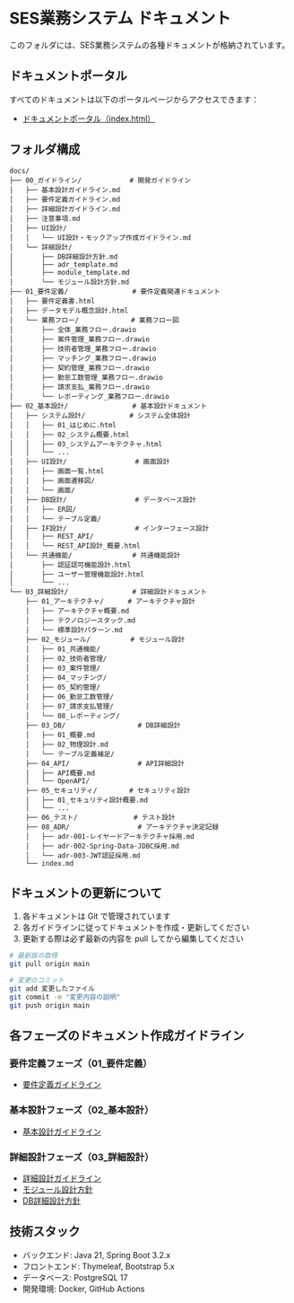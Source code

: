 # SES業務システム ドキュメント

このフォルダには、SES業務システムの各種ドキュメントが格納されています。

## ドキュメントポータル

すべてのドキュメントは以下のポータルページからアクセスできます：

- [ドキュメントポータル（index.html）](https://fcircle-biz.github.io/ses_mgr/index.html)

## フォルダ構成

```
docs/
├── 00_ガイドライン/            # 開発ガイドライン
│   ├── 基本設計ガイドライン.md
│   ├── 要件定義ガイドライン.md
│   ├── 詳細設計ガイドライン.md
│   ├── 注意事項.md
│   ├── UI設計/
│   │   └── UI設計・モックアップ作成ガイドライン.md
│   └── 詳細設計/
│       ├── DB詳細設計方針.md
│       ├── adr_template.md
│       ├── module_template.md
│       └── モジュール設計方針.md
├── 01_要件定義/                # 要件定義関連ドキュメント
│   ├── 要件定義書.html
│   ├── データモデル概念設計.html
│   └── 業務フロー/             # 業務フロー図
│       ├── 全体_業務フロー.drawio
│       ├── 案件管理_業務フロー.drawio
│       ├── 技術者管理_業務フロー.drawio
│       ├── マッチング_業務フロー.drawio
│       ├── 契約管理_業務フロー.drawio
│       ├── 勤怠工数管理_業務フロー.drawio
│       ├── 請求支払_業務フロー.drawio
│       └── レポーティング_業務フロー.drawio
├── 02_基本設計/                # 基本設計ドキュメント
│   ├── システム設計/           # システム全体設計
│   │   ├── 01_はじめに.html
│   │   ├── 02_システム概要.html
│   │   ├── 03_システムアーキテクチャ.html
│   │   └── ...
│   ├── UI設計/                 # 画面設計
│   │   ├── 画面一覧.html
│   │   ├── 画面遷移図/
│   │   └── 画面/
│   ├── DB設計/                 # データベース設計
│   │   ├── ER図/
│   │   └── テーブル定義/
│   ├── IF設計/                 # インターフェース設計
│   │   ├── REST_API/
│   │   └── REST_API設計_概要.html
│   └── 共通機能/               # 共通機能設計
│       ├── 認証認可機能設計.html
│       ├── ユーザー管理機能設計.html
│       └── ...
└── 03_詳細設計/                # 詳細設計ドキュメント
    ├── 01_アーキテクチャ/      # アーキテクチャ設計
    │   ├── アーキテクチャ概要.md
    │   ├── テクノロジースタック.md
    │   └── 標準設計パターン.md
    ├── 02_モジュール/          # モジュール設計
    │   ├── 01_共通機能/
    │   ├── 02_技術者管理/
    │   ├── 03_案件管理/
    │   ├── 04_マッチング/
    │   ├── 05_契約管理/
    │   ├── 06_勤怠工数管理/
    │   ├── 07_請求支払管理/
    │   └── 08_レポーティング/
    ├── 03_DB/                  # DB詳細設計
    │   ├── 01_概要.md
    │   ├── 02_物理設計.md
    │   └── テーブル定義補足/
    ├── 04_API/                 # API詳細設計
    │   ├── API概要.md
    │   └── OpenAPI/
    ├── 05_セキュリティ/        # セキュリティ設計
    │   ├── 01_セキュリティ設計概要.md
    │   └── ...
    ├── 06_テスト/              # テスト設計
    ├── 08_ADR/                 # アーキテクチャ決定記録
    │   ├── adr-001-レイヤードアーキテクチャ採用.md
    │   ├── adr-002-Spring-Data-JDBC採用.md
    │   └── adr-003-JWT認証採用.md
    └── index.md
```

## ドキュメントの更新について

1. 各ドキュメントは Git で管理されています
2. 各ガイドラインに従ってドキュメントを作成・更新してください
3. 更新する際は必ず最新の内容を pull してから編集してください

```bash
# 最新版の取得
git pull origin main

# 変更のコミット
git add 変更したファイル
git commit -m "変更内容の説明"
git push origin main
```

## 各フェーズのドキュメント作成ガイドライン

### 要件定義フェーズ（01_要件定義）
- [要件定義ガイドライン](https://fcircle-biz.github.io/ses_mgr/00_ガイドライン/要件定義ガイドライン.md)

### 基本設計フェーズ（02_基本設計）
- [基本設計ガイドライン](https://fcircle-biz.github.io/ses_mgr/00_ガイドライン/基本設計ガイドライン.md)

### 詳細設計フェーズ（03_詳細設計）
- [詳細設計ガイドライン](https://fcircle-biz.github.io/ses_mgr/00_ガイドライン/詳細設計ガイドライン.md)
- [モジュール設計方針](https://fcircle-biz.github.io/ses_mgr/00_ガイドライン/詳細設計/モジュール設計方針.md)
- [DB詳細設計方針](https://fcircle-biz.github.io/ses_mgr/00_ガイドライン/詳細設計/DB詳細設計方針.md)

## 技術スタック

- バックエンド: Java 21, Spring Boot 3.2.x
- フロントエンド: Thymeleaf, Bootstrap 5.x
- データベース: PostgreSQL 17
- 開発環境: Docker, GitHub Actions